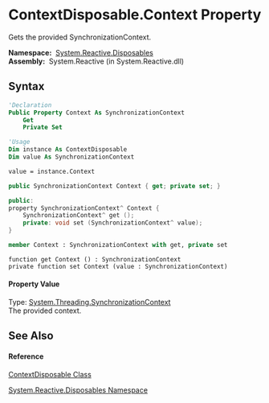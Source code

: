 # ContextDisposable.Context Property

Gets the provided SynchronizationContext.

**Namespace:**  [System.Reactive.Disposables](System.Reactive.Disposables\System.Reactive.Disposables.md)  
**Assembly:**  System.Reactive (in System.Reactive.dll)

## Syntax

```vb
'Declaration
Public Property Context As SynchronizationContext
    Get
    Private Set
```

```vb
'Usage
Dim instance As ContextDisposable
Dim value As SynchronizationContext

value = instance.Context
```

```csharp
public SynchronizationContext Context { get; private set; }
```

```c++
public:
property SynchronizationContext^ Context {
    SynchronizationContext^ get ();
    private: void set (SynchronizationContext^ value);
}
```

```fsharp
member Context : SynchronizationContext with get, private set
```

```jscript
function get Context () : SynchronizationContext
private function set Context (value : SynchronizationContext)
```

#### Property Value

Type: [System.Threading.SynchronizationContext](https://msdn.microsoft.com/en-us/library/wx31754f)  
The provided context.

## See Also

#### Reference

[ContextDisposable Class](ContextDisposable\ContextDisposable.md)

[System.Reactive.Disposables Namespace](System.Reactive.Disposables\System.Reactive.Disposables.md)





